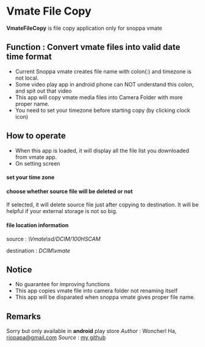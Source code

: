 # Vmate File Copy
**VmateFileCopy** is file copy application only for snoppa vmate

## Function : Convert vmate files into valid date time format

- Current Snoppa vmate creates file name with colon(:) and timezone is not local.
- Some video play app in android phone can NOT understand this colon, and spit out that video 
- This app will copy vmate media files into Camera Folder with more proper name.
- You need to set your timezone before starting copy (by clicking clock icon)

## How to operate

- When this app is loaded, it will display all the file list you downloaded from vmate app.
- On setting screen
#### set your time zone
#### choose whether source file will be deleted or not
If selected, it will delete source file just after copying to destination. It will be helpful if your external storage is not so big.
#### file location information
source : _\Vmate\sd/DCIM/100HSCAM_

destination : _DCIM\vmate_

## Notice

- No guarantee for improving functions
- This app copies vmate file into camera folder not renaming itself
- This app will be disparated when snoppa vmate gives proper file name.

## Remarks

Sorry but only available in **android** play store
*Author* : Woncherl Ha, riopapa@gmail.com
*Source* : [my github](https://github.com/riopapa/VmateFileCopy)
     
